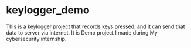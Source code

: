 # keylogger_demo
This is a keylogger project that records keys pressed, and it can send that data to server via internet. It is Demo project I made during My cybersecurity internship.
